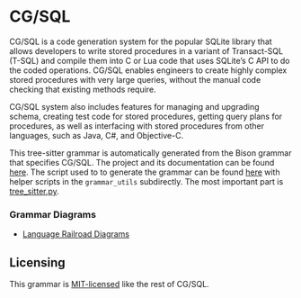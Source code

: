 # CG/SQL

CG/SQL is a code generation system for the popular SQLite library that allows
developers to write stored procedures in a variant of Transact-SQL (T-SQL) and
compile them into C or Lua code that uses SQLite’s C API to do the coded
operations.  CG/SQL enables engineers to create highly complex stored
procedures with very large queries, without the manual code checking that
existing methods require.

CG/SQL system also includes features for managing and upgrading schema,
creating test code for stored procedures, getting query plans for procedures,
as well as interfacing with stored procedures from other languages, such as
Java, C#, and Objective-C.

This tree-sitter grammar is automatically generated from the Bison grammar that
specifies CG/SQL.  The project and its documentation can be found [here](https://github.com/ricomariani/CG-SQL-author).
The script used to to generate the grammar can be found [here](https://github.com/ricomariani/CG-SQL-author/blob/main/scripts/make_ts.sh)
with helper scripts in the `grammar_utils` subdirectly.  The most important part is
[tree_sitter.py](https://github.com/ricomariani/CG-SQL-author/blob/main/scripts/grammar_utils/tree_sitter.py).


### Grammar Diagrams
- [Language Railroad Diagrams](https://ricomariani.github.io/CG-SQL-author/cql_grammar.railroad.html)

## Licensing
This grammar is [MIT-licensed](./LICENSE) like the rest of CG/SQL.
